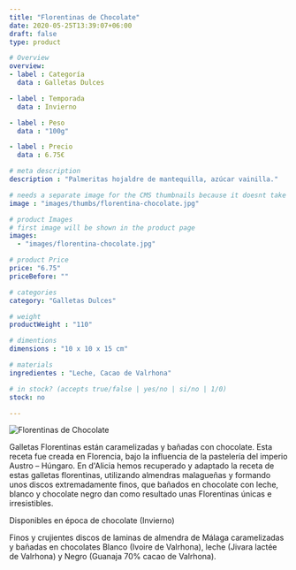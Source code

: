 ```yaml
---
title: "Florentinas de Chocolate"
date: 2020-05-25T13:39:07+06:00
draft: false
type: product

# Overview
overview:
- label : Categoría
  data : Galletas Dulces

- label : Temporada
  data : Invierno

- label : Peso
  data : "100g"

- label : Precio
  data : 6.75€

# meta description
description : "Palmeritas hojaldre de mantequilla, azúcar vainilla."

# needs a separate image for the CMS thumbnails because it doesnt take arrays (slideshow images)
image : "images/thumbs/florentina-chocolate.jpg"

# product Images
# first image will be shown in the product page
images:
  - "images/florentina-chocolate.jpg"

# product Price
price: "6.75"
priceBefore: ""

# categories
category: "Galletas Dulces"

# weight
productWeight : "110"

# dimentions
dimensions : "10 x 10 x 15 cm"

# materials
ingredientes : "Leche, Cacao de Valrhona"

# in stock? (accepts true/false | yes/no | si/no | 1/0)
stock: no

---
```

![Florentinas de Chocolate](/images/florentina-chocolate.jpg "Florentinas de Chocolate")

Galletas Florentinas están caramelizadas y bañadas con chocolate. Esta receta fue creada en Florencia, bajo la influencia de la pastelería del imperio Austro – Húngaro. En d'Alicia hemos recuperado y adaptado la receta de estas galletas florentinas, utilizando almendras malagueñas y formando unos discos extremadamente finos, que bañados en chocolate con leche, blanco y chocolate negro dan como resultado unas Florentinas únicas e irresistibles.

Disponibles en época de chocolate (Invierno)

Finos y crujientes discos de laminas de almendra de Málaga caramelizadas y bañadas en chocolates Blanco (Ivoire de Valrhona), leche (Jivara lactée de Valrhona) y Negro (Guanaja 70% cacao de Valrhona).
